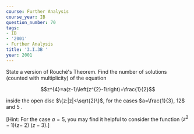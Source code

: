 ```yaml
---
course: Further Analysis
course_year: IB
question_number: 70
tags:
- IB
- '2001'
- Further Analysis
title: '3.I.3B '
year: 2001
---
```



State a version of Rouché's Theorem. Find the number of solutions (counted with multiplicity) of the equation

$$z^{4}=a(z-1)\left(z^{2}-1\right)+\frac{1}{2}$$

inside the open disc $\{z:|z|<\sqrt{2}\}$, for the cases $a=\frac{1}{3}, 12$ and 5 .

[Hint: For the case $a=5$, you may find it helpful to consider the function $\left(z^{2}-1\right)(z-$ 2) $(z-3)$.]